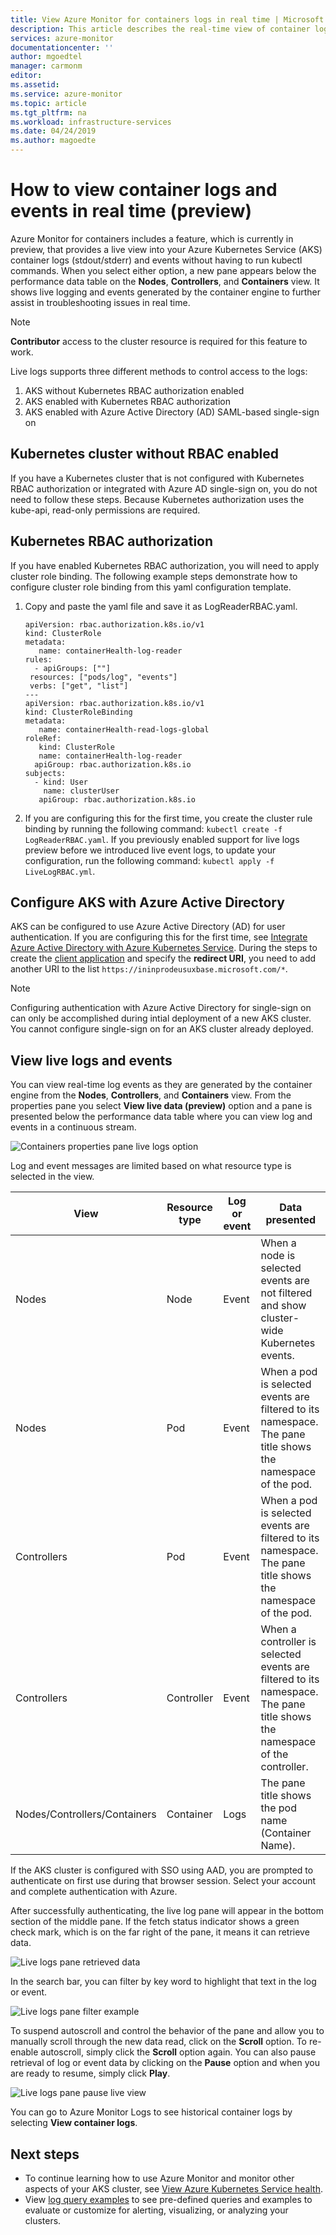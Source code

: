 ```yaml
---
title: View Azure Monitor for containers logs in real time | Microsoft Docs
description: This article describes the real-time view of container logs (stdout/stderr) and events without using kubectl with Azure Monitor for containers.
services: azure-monitor
documentationcenter: ''
author: mgoedtel
manager: carmonm
editor: 
ms.assetid: 
ms.service: azure-monitor
ms.topic: article
ms.tgt_pltfrm: na
ms.workload: infrastructure-services
ms.date: 04/24/2019
ms.author: magoedte
---
```


# How to view container logs and events in real time (preview)
Azure Monitor for containers includes a feature, which is currently in preview, that provides a live view into your Azure Kubernetes Service (AKS) container logs (stdout/stderr) and events without having to run kubectl commands. When you select either option, a new pane appears below the performance data table on the **Nodes**, **Controllers**, and **Containers** view. It shows live logging and events generated by the container engine to further assist in troubleshooting issues in real time. 

>[!NOTE]
>**Contributor** access to the cluster resource is required for this feature to work.
>

Live logs supports three different methods to control access to the logs:

1. AKS without Kubernetes RBAC authorization enabled 
2. AKS enabled with Kubernetes RBAC authorization
3. AKS enabled with Azure Active Directory (AD) SAML-based single-sign on 

## Kubernetes cluster without RBAC enabled
 
If you have a Kubernetes cluster that is not configured with Kubernetes RBAC authorization or integrated with Azure AD single-sign on, you do not need to follow these steps. Because Kubernetes authorization uses the kube-api, read-only permissions are required.

## Kubernetes RBAC authorization
If you have enabled Kubernetes RBAC authorization, you will need to apply cluster role binding. The following example steps demonstrate how to configure cluster role binding from this yaml configuration template. 

1. Copy and paste the yaml file and save it as LogReaderRBAC.yaml.  

    ```
    apiVersion: rbac.authorization.k8s.io/v1 
    kind: ClusterRole 
    metadata: 
       name: containerHealth-log-reader 
    rules: 
      - apiGroups: [""] 
     resources: ["pods/log", "events"] 
     verbs: ["get", "list"]  
    --- 
    apiVersion: rbac.authorization.k8s.io/v1 
    kind: ClusterRoleBinding 
    metadata: 
       name: containerHealth-read-logs-global 
    roleRef: 
       kind: ClusterRole 
       name: containerHealth-log-reader 
      apiGroup: rbac.authorization.k8s.io 
    subjects: 
      - kind: User 
        name: clusterUser 
       apiGroup: rbac.authorization.k8s.io
    ```

2. If you are configuring this for the first time, you create the cluster rule binding by running the following command: `kubectl create -f LogReaderRBAC.yaml`. If you previously enabled support for live logs preview before we introduced live event logs, to update your configuration, run the following command: `kubectl apply -f LiveLogRBAC.yml`. 

## Configure AKS with Azure Active Directory
AKS can be configured to use Azure Active Directory (AD) for user authentication. If you are configuring this for the first time, see [Integrate Azure Active Directory with Azure Kubernetes Service](../../aks/azure-ad-integration.md). During the steps to create the [client application](../../aks/azure-ad-integration.md#create-client-application) and specify the **redirect URI**, you need to add another URI to the list `https://ininprodeusuxbase.microsoft.com/*`.  

>[!NOTE]
>Configuring authentication with Azure Active Directory for single-sign on can only be accomplished during intial deployment of a new AKS cluster. You cannot configure single-sign on for an AKS cluster already deployed.  
> 

## View live logs and events

You can view real-time log events as they are generated by the container engine from the **Nodes**, **Controllers**, and **Containers** view. From the properties pane you select **View live data (preview)** option and a pane is presented below the performance data table where you can view log and events in a continuous stream. 

![Containers properties pane live logs option](./media/container-insights-live-logs/container-properties-live-logs-01.png)  

Log and event messages are limited based on what resource type is selected in the view.

| View | Resource type | Log or event | Data presented |
|------|---------------|--------------|----------------|
| Nodes | Node | Event | When a node is selected events are not filtered and show cluster-wide Kubernetes events.|
| Nodes | Pod | Event | When a pod is selected events are filtered to its namespace. The pane title shows the namespace of the pod. | 
| Controllers | Pod | Event | When a pod is selected events are filtered to its namespace. The pane title shows the namespace of the pod. |
| Controllers | Controller | Event | When a controller is selected events are filtered to its namespace. The pane title shows the namespace of the controller. |
| Nodes/Controllers/Containers | Container | Logs | The pane title shows the pod name (Container Name). |

If the AKS cluster is configured with SSO using AAD, you are prompted to authenticate on first use during that browser session. Select your account and complete authentication with Azure.  

After successfully authenticating, the live log pane will appear in the bottom section of the middle pane. If the fetch status indicator shows a green check mark, which is on the far right of the pane, it means it can retrieve data.
    
  ![Live logs pane retrieved data](./media/container-insights-live-logs/container-live-logs-pane-01.png)  

In the search bar, you can filter by key word to highlight that text in the log or event.   

  ![Live logs pane filter example](./media/container-insights-live-logs/live-logs-pane-filter-example-01.png)

To suspend autoscroll and control the behavior of the pane and allow you to manually scroll through the new data read, click on the **Scroll** option. To re-enable autoscroll, simply click the **Scroll** option again. You can also pause retrieval of log or event data by clicking on the **Pause** option and when you are ready to resume, simply click **Play**.  

![Live logs pane pause live view](./media/container-insights-live-logs/live-logs-pane-pause-01.png)

You can go to Azure Monitor Logs to see historical container logs by selecting **View container logs**.

## Next steps
- To continue learning how to use Azure Monitor and monitor other aspects of your AKS cluster, see [View Azure Kubernetes Service health](container-insights-analyze.md).
- View [log query examples](container-insights-log-search.md#search-logs-to-analyze-data) to see pre-defined queries and examples to evaluate or customize for alerting, visualizing, or analyzing your clusters.
